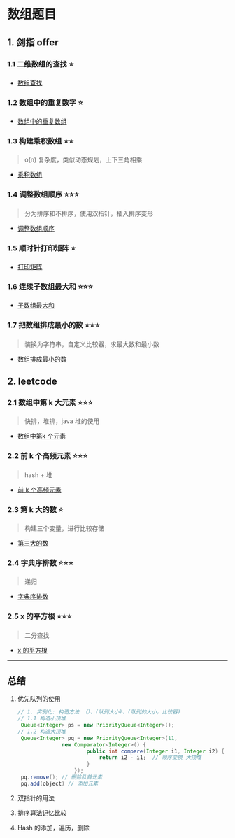 # 数组题目

## 1. 剑指 offer

### 1.1 二维数组的查找 ⭐

* [数组查找](https://www.nowcoder.com/practice/abc3fe2ce8e146608e868a70efebf62e?tpId=13&tqId=11154&tPage=1&rp=1&ru=/ta/coding-interviews&qru=/ta/coding-interviews/question-ranking)

### 1.2 数组中的重复数字 ⭐

* [数组中的重复数组](https://www.nowcoder.com/practice/623a5ac0ea5b4e5f95552655361ae0a8?tpId=13&tqId=11203&tPage=1&rp=1&ru=/ta/coding-interviews&qru=/ta/coding-interviews/question-ranking)

### 1.3 构建乘积数组 ⭐⭐

> o(n) 复杂度，类似动态规划，上下三角相乘

* [乘积数组](https://www.nowcoder.com/practice/94a4d381a68b47b7a8bed86f2975db46?tpId=13&tqId=11204&tPage=1&rp=1&ru=/ta/coding-interviews&qru=/ta/coding-interviews/question-ranking)

### 1.4 调整数组顺序 ⭐⭐⭐

> 分为排序和不排序，使用双指针，插入排序变形

* [调整数组顺序](https://www.nowcoder.com/practice/beb5aa231adc45b2a5dcc5b62c93f593?tpId=13&tqId=11166&tPage=1&rp=1&ru=/ta/coding-interviews&qru=/ta/coding-interviews/question-ranking)

### 1.5 顺时针打印矩阵 ⭐

* [打印矩阵](https://www.nowcoder.com/practice/9b4c81a02cd34f76be2659fa0d54342a?tpId=13&tqId=11172&tPage=1&rp=1&ru=/ta/coding-interviews&qru=/ta/coding-interviews/question-ranking)

### 1.6 连续子数组最大和 ⭐⭐⭐

* [子数组最大和](https://www.nowcoder.com/practice/459bd355da1549fa8a49e350bf3df484?tpId=13&tqId=11183&tPage=1&rp=1&ru=/ta/coding-interviews&qru=/ta/coding-interviews/question-ranking)

### 1.7 把数组排成最小的数 ⭐⭐⭐

> 装换为字符串，自定义比较器，求最大数和最小数

* [数组排成最小的数](https://www.nowcoder.com/practice/8fecd3f8ba334add803bf2a06af1b993?tpId=13&tqId=11185&tPage=1&rp=1&ru=/ta/coding-interviews&qru=/ta/coding-interviews/question-ranking)

## 2. leetcode

### 2.1 数组中第 k 大元素 ⭐⭐⭐

> 快排，堆排，java 堆的使用

* [数组中第k 个元素](https://leetcode-cn.com/problems/kth-largest-element-in-an-array/)

### 2.2 前 k 个高频元素 ⭐⭐⭐

> hash + 堆

* [前 k 个高频元素](https://leetcode-cn.com/problems/top-k-frequent-elements/)

### 2.3 第 k 大的数 ⭐

> 构建三个变量，进行比较存储

* [第三大的数](https://leetcode-cn.com/problems/third-maximum-number/)

### 2.4 字典序排数 ⭐⭐⭐

> 递归

* [字典序排数](https://leetcode-cn.com/problems/lexicographical-numbers/solution/javajie-fa-by-liu-jia-liang-4/)

### 2.5 x 的平方根 ⭐⭐⭐

> 二分查找

* [x 的平方根](https://leetcode-cn.com/problems/sqrtx/solution/)

---

## 总结

1. 优先队列的使用
   
   ```java
   // 1. 实例化: 构造方法 （）、(队列大小)、(队列的大小，比较器)
   // 1.1 构造小顶堆
    Queue<Integer> ps = new PriorityQueue<Integer>();
   // 1.2 构造大顶堆
    Queue<Integer> pq = new PriorityQueue<Integer>(11,
                 new Comparator<Integer>() {
                         public int compare(Integer i1, Integer i2) {
                             return i2 - i1;  // 顺序变换 大顶堆
                         }
                     });
    pq.remove(); // 删除队首元素
    pq.add(object) // 添加元素
   ```
2. 双指针的用法
3. 排序算法记忆比较
4. Hash 的添加，遍历，删除










